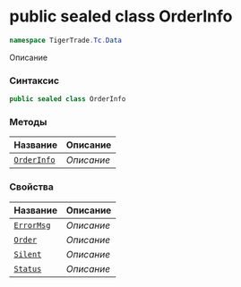 
# public sealed class OrderInfo
```csharp
namespace TigerTrade.Tc.Data
```



Описание

### Синтаксис
```csharp
public sealed class OrderInfo
```


### Методы
| Название | Описание |
| --- | --- |
| [`OrderInfo`](./OrderInfo.cs/Методы/OrderInfo.md) | *Описание* |

### Свойства
| Название | Описание |
| --- | --- |
| [`ErrorMsg`](./OrderInfo.cs/Свойства/ErrorMsg.md) | *Описание* |
| [`Order`](./OrderInfo.cs/Свойства/Order.md) | *Описание* |
| [`Silent`](./OrderInfo.cs/Свойства/Silent.md) | *Описание* |
| [`Status`](./OrderInfo.cs/Свойства/Status.md) | *Описание* |



